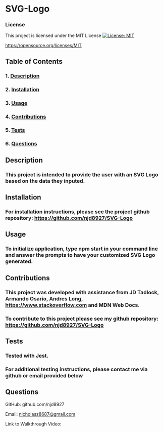 # SVG-Logo

### License
This project is licensed under the MIT License [![License: MIT](https://img.shields.io/badge/License-MIT-yellow.svg)](https://opensource.org/licenses/MIT) 

https://opensource.org/licenses/MIT

## Table of Contents

### 1. [Description](#description)

### 2. [Installation](#installation) 

### 3. [Usage](#usage)

### 4. [Contributions](#contributions)

### 5. [Tests](#tests)

### 6. [Questions](#questions)

## Description
### This project is intended to provide the user with an SVG Logo based on the data they inputed.

## Installation
### For installation instructions, please see the project github repository: https://github.com/njd8927/SVG-Logo

## Usage
### To initialize application, type npm start in your command line and answer the prompts to have your customized SVG Logo generated.

## Contributions
### This project was developed with assistance from JD Tadlock, Armando Osario, Andres Long, https://www.stackoverflow.com and MDN Web Docs.
### To contribute to this project please see my github repository: https://github.com/njd8927/SVG-Logo

## Tests
### Tested with Jest.

### For additional testing instructions, please contact me via github or email provided below

## Questions
GitHub: github.com/njd8927

Email: nicholasz8687@gmail.com

Link to Walkthrough Video: 
